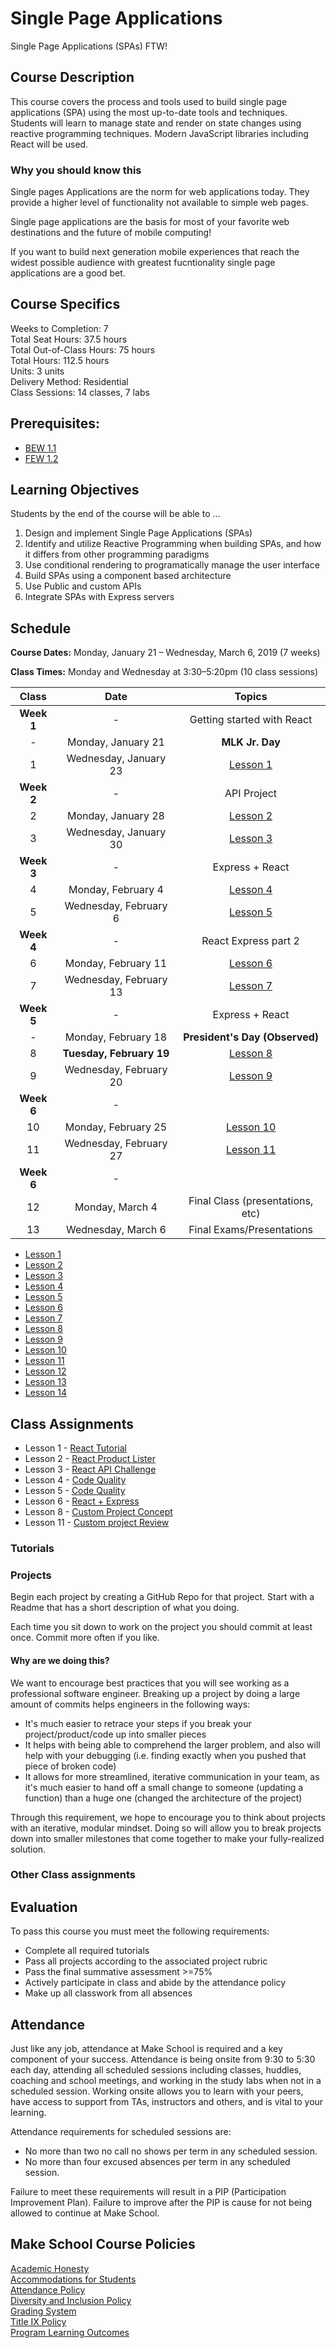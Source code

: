 # Single Page Applications

Single Page Applications (SPAs) FTW!

## Course Description

This course covers the process and tools used to build single page applications (SPA) using the most up-to-date tools and techniques. Students will learn to manage state and render on state changes using reactive programming techniques. Modern JavaScript libraries including React will be used.

### Why you should know this

Single pages Applications are the norm for web applications today. They provide a higher level of functionality not available to simple web pages.

Single page applications are the basis for most of your favorite web destinations and the future of mobile computing!

If you want to build next generation mobile experiences that reach the widest possible audience with greatest fucntionality single page applications are a good bet.

## Course Specifics

Weeks to Completion:  7 <br>
Total Seat Hours:  37.5 hours <br>
Total Out-of-Class Hours: 75 hours <br>
Total Hours: 112.5 hours <br>
Units:  3 units <br>
Delivery Method:  Residential <br>
Class Sessions:  14 classes, 7 labs

## Prerequisites:  

- [BEW 1.1](https://github.com/Make-School-Courses/BEW-1.1-RESTful-and-Resourceful-MVC-Architecture)
- [FEW 1.2](https://github.com/Make-School-Courses/FEW-1.2-JavaScript-Foundations)

## Learning Objectives

Students by the end of the course will be able to ...

1. Design and implement Single Page Applications (SPAs)
1. Identify and utilize Reactive Programming when building SPAs, and how it differs from other programming paradigms
1. Use conditional rendering to programatically manage the user interface
1. Build SPAs using a component based architecture
1. Use Public and custom APIs
1. Integrate SPAs with Express servers

## Schedule
**Course Dates:** Monday, January 21 – Wednesday, March 6, 2019 (7 weeks)

**Class Times:** Monday and Wednesday at 3:30–5:20pm (10 class sessions)

| Class     | Date               |    Topics                  |
|:---------:|:------------------:|:--------------------------:|
| **Week 1**| - 	               | Getting started with React |
|  -        | Monday, January 21 |       **MLK Jr. Day**      |
|  1        | Wednesday, January 23 | [Lesson 1](lesson-01.md) |
| **Week 2**| -                  | API Project                |
|  2        | Monday, January 28 |   [Lesson 2](lesson-02.md) |
|  3        | Wednesday, January 30 | [Lesson 3](lesson-03.md) |
| **Week 3**| -                  | Express + React |
|  4        | Monday, February 4 | [Lesson 4](lesson-04.md) |
|  5        | Wednesday, February 6 | [Lesson 5](lesson-05.md) |
| **Week 4**| -                  | React Express part 2 |
|  6        | Monday, February 11 | [Lesson 6](lesson-06.md) |
|  7        | Wednesday, February 13 | [Lesson 7](lesson-07.md) |
| **Week 5**| -          | Express + React |
|  -        | Monday, February 18 | **President's Day (Observed)** |
|  8        | **Tuesday, February 19**      | [Lesson 8](lesson-08.md) |
|  9        |  Wednesday, February 20       | [Lesson 9](lesson-09.md) |
| **Week 6**| -          |  |
|  10       | Monday, February 25          | [Lesson 10](lesson-10.md) |
|  11       |  Wednesday, February 27      | [Lesson 11](lesson-11.md) |
| **Week 6**| -          |  |
|  12       | Monday, March 4 | Final Class (presentations, etc) |
|  13       |  Wednesday, March 6    | Final Exams/Presentations |

- [Lesson 1](lesson-01.md)
- [Lesson 2](lesson-02.md)
- [Lesson 3](lesson-03.md)
- [Lesson 4](lesson-04.md)
- [Lesson 5](lesson-05.md)
- [Lesson 6](lesson-06.md)
- [Lesson 7](lesson-07.md)
- [Lesson 8](lesson-08.md)
- [Lesson 9](lesson-09.md)
- [Lesson 10](lesson-10.md)
- [Lesson 11](lesson-11.md)
- [Lesson 12](lesson-12.md)
- [Lesson 13](lesson-13.md)
- [Lesson 14](lesson-14.md)

## Class Assignments

- Lesson 1 - [React Tutorial](lesson-01.md#After-Class)
- Lesson 2 - [React Product Lister](lesson-02.md#After-Class)
- Lesson 3 - [React API Challenge](lesson-03.md#After-Class)
- Lesson 4 - [Code Quality](lesson-04.md#After-Class)
- Lesson 5 - [Code Quality](lesson-05.md#After-Class)
- Lesson 6 - [React + Express](lesson-06.md#After-Class)
- Lesson 8 - [Custom Project Concept](lesson-08.md#After-Class)
- Lesson 11 - [Custom project Review](lesson-11.md#After-Class)

### Tutorials

### Projects

Begin each project by creating a GitHub Repo for that project. Start with a Readme that has a short description of what you doing. 

Each time you sit down to work on the project you should commit at least once. Commit more often if you like. 

#### Why are we doing this?

We want to encourage best practices that you will see working as a professional software engineer. Breaking up a project by doing a large amount of commits helps engineers in the following ways:

- It's much easier to retrace your steps if you break your project/product/code up into smaller pieces
- It helps with being able to comprehend the larger problem, and also will help with your debugging (i.e. finding exactly when you pushed that piece of broken code)
- It allows for more streamlined, iterative communication in your team, as it's much easier to hand off a small change to someone (updating a function) than a huge one (changed the architecture of the project)

Through this requirement, we hope to encourage you to think about projects with an iterative, modular mindset. Doing so will allow you to break projects down into smaller milestones that come together to make your fully-realized solution.

### Other Class assignments

## Evaluation
To pass this course you must meet the following requirements:

- Complete all required tutorials
- Pass all projects according to the associated project rubric
- Pass the final summative assessment >=75%
- Actively participate in class and abide by the attendance policy
- Make up all classwork from all absences

## Attendance
Just like any job, attendance at Make School is required and a key component of your success. Attendance is being onsite from 9:30 to 5:30 each day, attending all scheduled sessions including classes, huddles, coaching and school meetings, and working in the study labs when not in a scheduled session. Working onsite allows you to learn with your peers, have access to support from TAs, instructors and others, and is vital to your learning.

Attendance requirements for scheduled sessions are:
- No more than two no call no shows per term in any scheduled session.
- No more than four excused absences per term in any scheduled session.

Failure to meet these requirements will result in a PIP (Participation Improvement Plan).  Failure to improve after the PIP is cause for not being allowed to continue at Make School.


## Make School Course Policies

[Academic Honesty](https://make.sc/academic-honesty)<br>
[Accommodations for Students](https://make.sc/accommodations-for-students)<br>
[Attendance Policy](https://make.sc/attendance-policy)  
[Diversity and Inclusion Policy](https://make.sc/diversity-and-inclusion-policy)<br>
[Grading System](https://make.sc/grading-system)
<br>
[Title IX Policy](https://make.sc/title-ix-policy)<br>
[Program Learning Outcomes](https://make.sc/program-learning-outcomes)
